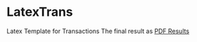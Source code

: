 # LatexTrans
Latex Template for Transactions
The final result as  [PDF Results](https://twitter.com/your_username)
